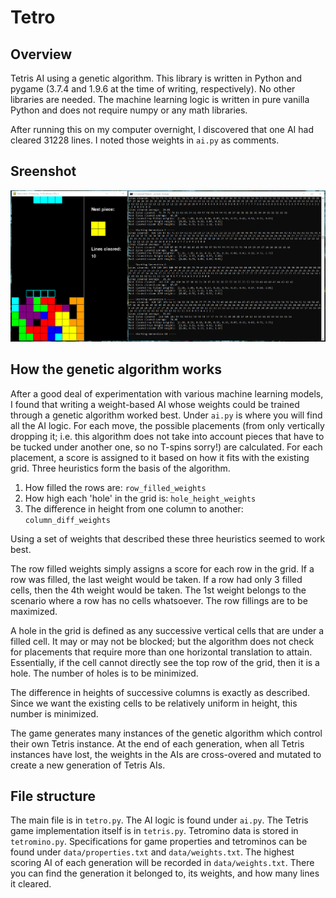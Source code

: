 # Tetro

## Overview

Tetris AI using a genetic algorithm. This library is written in Python and pygame (3.7.4 and 1.9.6 at the time of writing, respectively). No other libraries are needed. The machine learning logic is written in pure vanilla Python and does not require numpy or any math libraries.

After running this on my computer overnight, I discovered that one AI had cleared 31228 lines. I noted those weights in `ai.py` as comments.

## Sreenshot

![Screenshot of Tetro](/data/screenshot.png)

## How the genetic algorithm works

After a good deal of experimentation with various machine learning models, I found that writing a weight-based AI whose weights could be trained through a genetic algorithm worked best. Under `ai.py` is where you will find all the AI logic. For each move, the possible placements (from only vertically dropping it; i.e. this algorithm does not take into account pieces that have to be tucked under another one, so no T-spins sorry!) are calculated. For each placement, a score is assigned to it based on how it fits with the existing grid. Three heuristics form the basis of the algorithm.

1. How filled the rows are: `row_filled_weights`
2. How high each 'hole' in the grid is: `hole_height_weights`
3. The difference in height from one column to another: `column_diff_weights`

Using a set of weights that described these three heuristics seemed to work best.

The row filled weights simply assigns a score for each row in the grid. If a row was filled,
the last weight would be taken. If a row had only 3 filled cells, then the 4th weight would be taken. The 1st weight belongs to the scenario where a row has no cells whatsoever. The row fillings are to be maximized.

A hole in the grid is defined as any successive vertical cells that are under a filled cell. It may or may not be blocked; but the algorithm does not check for placements that require more than one horizontal translation to attain. Essentially, if the cell cannot directly see the top row of the grid, then it is a hole. The number of holes is to be minimized.

The difference in heights of successive columns is exactly as described. Since we want the existing cells to be relatively uniform in height, this number is minimized.

The game generates many instances of the genetic algorithm which control their own Tetris instance. At the end of each generation, when all Tetris instances have lost, the weights in the AIs are cross-overed and mutated to create a new generation of Tetris AIs.

## File structure
The main file is in `tetro.py`. The AI logic is found under `ai.py`. The Tetris game implementation itself is in `tetris.py`. Tetromino data is stored in `tetromino.py`. Specifications for game properties and tetrominos can be found under `data/properties.txt` and `data/weights.txt`. The highest scoring AI of each generation will be recorded in `data/weights.txt`. There you can find the generation it belonged to, its weights, and how many lines it cleared.
